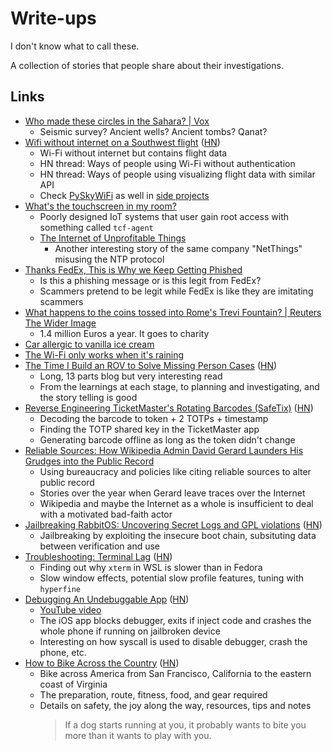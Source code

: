 # Write-ups

I don't know what to call these.

A collection of stories that people share about their investigations.

## Links

- [Who made these circles in the Sahara? | Vox](https://youtu.be/twAP3buj9Og)
  - Seismic survey? Ancient wells? Ancient tombs? Qanat?
- [Wifi without internet on a Southwest flight](https://jamesbvaughan.com/southwest-wifi/)
  ([HN](https://news.ycombinator.com/item?id=37691232))
  - Wi-Fi without internet but contains flight data
  - HN thread: Ways of people using Wi-Fi without authentication
  - HN thread: Ways of people using visualizing flight data with similar API
  - Check [PySkyWiFi](https://robertheaton.com/pyskywifi/) as well in
    [side projects](./side-projects.md)
- [What's the touchscreen in my room?](https://laplab.me/posts/whats-that-touchscreen-in-my-room/)
  - Poorly designed IoT systems that user gain root access with something called
    `tcf-agent`
  - [The Internet of Unprofitable Things](https://strugglers.net/~andy/blog/2018/12/24/the-internet-of-unprofitable-things/)
    - Another interesting story of the same company "NetThings" misusing the NTP
      protocol
- [Thanks FedEx, This is Why we Keep Getting Phished](https://www.troyhunt.com/thanks-fedex-this-is-why-we-keep-getting-phished/)
  - Is this a phishing message or is this legit from FedEx?
  - Scammers pretend to be legit while FedEx is like they are imitating scammers
- [What happens to the coins tossed into Rome's Trevi Fountain? | Reuters The Wider Image](https://www.reuters.com/investigates/special-report/italy-fountain-coins/)
  - 1.4 million Euros a year. It goes to charity
- [Car allergic to vanilla ice cream](https://www.cs.cmu.edu/~wkw/humour/carproblems.txt)
- [The Wi-Fi only works when it's raining](https://predr.ag/blog/wifi-only-works-when-its-raining/)
- [The Time I Build an ROV to Solve Missing Person Cases](https://suanto.com/2024/06/06/the-time-I-built-an-ROV-01/)
  ([HN](https://news.ycombinator.com/item?id=40623864))
  - Long, 13 parts blog but very interesting read
  - From the learnings at each stage, to planning and investigating, and the
    story telling is good
- [Reverse Engineering TicketMaster's Rotating Barcodes (SafeTix)](https://conduition.io/coding/ticketmaster/)
  ([HN](https://news.ycombinator.com/item?id=40906148))
  - Decoding the barcode to token + 2 TOTPs + timestamp
  - Finding the TOTP shared key in the TicketMaster app
  - Generating barcode offline as long as the token didn't change
- [Reliable Sources: How Wikipedia Admin David Gerard Launders His Grudges into the Public Record](https://www.tracingwoodgrains.com/p/reliable-sources-how-wikipedia-admin)
  - Using bureaucracy and policies like citing reliable sources to alter public
    record
  - Stories over the year when Gerard leave traces over the Internet
  - Wikipedia and maybe the Internet as a whole is insufficient to deal with a
    motivated bad-faith actor
- [Jailbreaking RabbitOS: Uncovering Secret Logs and GPL violations](https://www.da.vidbuchanan.co.uk/blog/r1-jailbreak.html)
  ([HN](https://news.ycombinator.com/item?id=40987730))
  - Jailbreaking by exploiting the insecure boot chain, subsituting data between
    verification and use
- [Troubleshooting: Terminal Lag](https://lock.cmpxchg8b.com/slowterm.html)
  ([HN](https://news.ycombinator.com/item?id=41114569))
  - Finding out why `xterm` in WSL is slower than in Fedora
  - Slow window effects, potential slow profile features, tuning with
    `hyperfine`
- [Debugging An Undebuggable App](https://bryce.co/undebuggable/)
  ([HN](https://news.ycombinator.com/item?id=43081713))
  - [YouTube video](https://youtu.be/ih6gWZDuNME)
  - The iOS app blocks debugger, exits if inject code and crashes the whole
    phone if running on jailbroken device
  - Interesting on how syscall is used to disable debugger, crash the phone,
    etc.
- [How to Bike Across the Country](https://www.brooks.team/posts/how-to-bike-across-the-country/)
  ([HN](https://news.ycombinator.com/item?id=43681936))
  - Bike across America from San Francisco, California to the eastern coast of
    Virginia
  - The preparation, route, fitness, food, and gear required
  - Details on safety, the joy along the way, resources, tips and notes
    > If a dog starts running at you, it probably wants to bite you more than it
    > wants to play with you.
